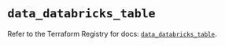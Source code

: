 # `data_databricks_table`

Refer to the Terraform Registry for docs: [`data_databricks_table`](https://registry.terraform.io/providers/databricks/databricks/1.89.0/docs/data-sources/table).
